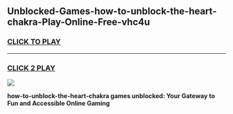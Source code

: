 
## Unblocked-Games-how-to-unblock-the-heart-chakra-Play-Online-Free-vhc4u
<h3>
<a href="https://premium76.site?title=how-to-unblock-the-heart-chakra&ref=26A">CLICK TO PLAY</a></h3>
<hr>

<h3>
<a href="https://premium76.site?title=how-to-unblock-the-heart-chakra&ref=26A">CLICK 2 PLAY</a>
  
</h3>

<a href="https://premium76.site?title=how-to-unblock-the-heart-chakra&ref=26A"><img src="https://clearcache.store/games.png"></a>


**how-to-unblock-the-heart-chakra games unblocked: Your Gateway to Fun and Accessible Online Gaming**
